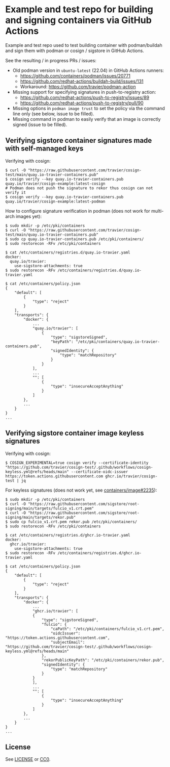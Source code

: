# Example and test repo for building and signing containers via GitHub Actions

Example and test repo used to test building container with podman/buildah and
sign them with podman or cosign / sigstore in GitHub Actions.

See the resulting / in progress PRs / issues:
- Old podman version in `ubuntu-latest` (22.04) in GitHub Actions runners:
  - https://github.com/containers/podman/issues/20771
  - https://github.com/redhat-actions/buildah-build/issues/131
  - Workaround: https://github.com/travier/podman-action
- Missing support for specifying signatures in push-to-registry action:
  - https://github.com/redhat-actions/push-to-registry/issues/89
  - https://github.com/redhat-actions/push-to-registry/pull/90
- Missing options in `podman image trust` to set the policy via the command
  line only (see below, issue to be filled).
- Missing command in podman to easily verify that an image is correctly signed
  (issue to be filled).

## Verifying sigstore container signatures made with self-managed keys

Verifying with cosign:

```
$ curl -O "https://raw.githubusercontent.com/travier/cosign-test/main/quay.io-travier-containers.pub"
$ cosign verify --key quay.io-travier-containers.pub quay.io/travier/cosign-example:latest-cosign
# Podman does not push the signature to rekor thus cosign can not verify it
$ cosign verify --key quay.io-travier-containers.pub quay.io/travier/cosign-example:latest-podman
```

How to configure signature verification in podman (does not work for multi-arch
images yet):

```
$ sudo mkdir -p /etc/pki/containers
$ curl -O "https://raw.githubusercontent.com/travier/cosign-test/main/quay.io-travier-containers.pub"
$ sudo cp quay.io-travier-containers.pub /etc/pki/containers/
$ sudo restorecon -RFv /etc/pki/containers

$ cat /etc/containers/registries.d/quay.io-travier.yaml
docker:
  quay.io/travier:
    use-sigstore-attachments: true
$ sudo restorecon -RFv /etc/containers/registries.d/quay.io-travier.yaml

$ cat /etc/containers/policy.json
{
    "default": [
        {
            "type": "reject"
        }
    ],
    "transports": {
        "docker": {
            ...
            "quay.io/travier": [
                {
                    "type": "sigstoreSigned",
                    "keyPath": "/etc/pki/containers/quay.io-travier-containers.pub",
                    "signedIdentity": {
                        "type": "matchRepository"
                    }
                }
            ],
            ...
            "": [
                {
                    "type": "insecureAcceptAnything"
                }
            ]
        },
        ...
    }
}
...
```

## Verifying sigstore container image keyless signatures

Verifying with cosign:

```
$ COSIGN_EXPERIMENTAL=true cosign verify --certificate-identity "https://github.com/travier/cosign-test/.github/workflows/cosign-keyless.yml@refs/heads/main" --certificate-oidc-issuer https://token.actions.githubusercontent.com ghcr.io/travier/cosign-test | jq
```

For keyless signatures (does not work yet, see
[containers/image#2235](https://github.com/containers/image/pull/2235)):

```
$ sudo mkdir -p /etc/pki/containers
$ curl -O "https://raw.githubusercontent.com/sigstore/root-signing/main/targets/fulcio_v1.crt.pem"
$ curl -O "https://raw.githubusercontent.com/sigstore/root-signing/main/targets/rekor.pub"
$ sudo cp fulcio_v1.crt.pem rekor.pub /etc/pki/containers/
$ sudo restorecon -RFv /etc/pki/containers

$ cat /etc/containers/registries.d/ghcr.io-travier.yaml
docker:
  ghcr.io/travier:
    use-sigstore-attachments: true
$ sudo restorecon -RFv /etc/containers/registries.d/ghcr.io-travier.yaml

$ cat /etc/containers/policy.json
{
    "default": [
        {
            "type": "reject"
        }
    ],
    "transports": {
        "docker": {
            ...
            "ghcr.io/travier": [
            {
                "type": "sigstoreSigned",
                "fulcio": {
                    "caPath": "/etc/pki/containers/fulcio_v1.crt.pem",
                    "oidcIssuer": "https://token.actions.githubusercontent.com",
                    "subjectEmail": "https://github.com/travier/cosign-test/.github/workflows/cosign-keyless.yml@refs/heads/main"
                },
                "rekorPublicKeyPath": "/etc/pki/containers/rekor.pub",
                "signedIdentity": {
                    "type": "matchRepository"
                }
            }
            ],
            ...
            "": [
                {
                    "type": "insecureAcceptAnything"
                }
            ]
        },
        ...
    }
}
...
```

## License

See [LICENSE](LICENSE) or [CC0](https://creativecommons.org/public-domain/cc0/).
